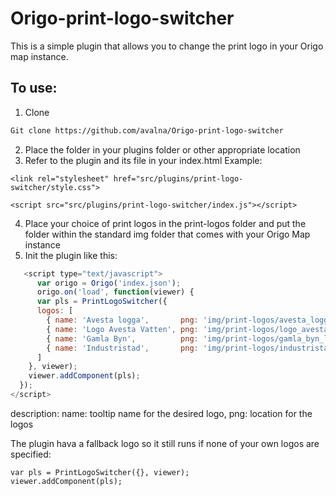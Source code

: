 # Origo-print-logo-switcher
This is a simple plugin that allows you to change the print logo in your Origo map instance.

## To use:
1. Clone
```bash
Git clone https://github.com/avalna/Origo-print-logo-switcher
```
2. Place the folder in your plugins folder or other appropriate location
3. Refer to the plugin and its file in your index.html
Example:
```
<link rel="stylesheet" href="src/plugins/print-logo-switcher/style.css">
```
```
<script src="src/plugins/print-logo-switcher/index.js"></script>
```

4. Place your choice of print logos in the print-logos folder and put the folder within the standard img folder that comes with your Origo Map instance
5. Init the plugin like this:

```javascript
   <script type="text/javascript">
      var origo = Origo('index.json');
      origo.on('load', function(viewer) {
      var pls = PrintLogoSwitcher({
      logos: [
        { name: 'Avesta logga',       png: 'img/print-logos/avesta_logga.png' },
        { name: 'Logo Avesta Vatten', png: 'img/print-logos/logo_avesta_va.png' },
        { name: 'Gamla Byn',          png: 'img/print-logos/gamla_byn_logo.png' },
        { name: 'Industristad',       png: 'img/print-logos/industristad_small.png' }
      ]
    }, viewer);
    viewer.addComponent(pls);
  });
</script>
```
description:
name: tooltip name for the desired logo,
png: location for the logos

The plugin hava a fallback logo so it still runs if none of your own logos are specified:
```
var pls = PrintLogoSwitcher({}, viewer);
viewer.addComponent(pls);
```
